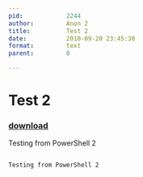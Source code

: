 ```yaml
---
pid:            2244
author:         Anon 2
title:          Test 2
date:           2010-09-20 23:45:30
format:         text
parent:         0

---
```


# Test 2

### [download](//scripts/2244.txt)

Testing from PowerShell 2

```text

Testing from PowerShell 2
```
